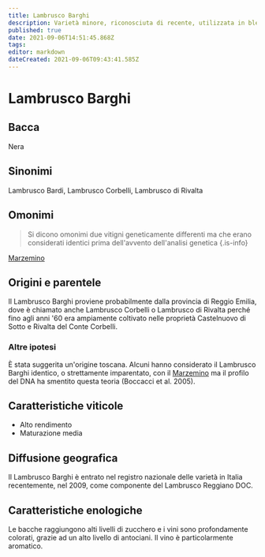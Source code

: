 ```yaml
---
title: Lambrusco Barghi
description: Varietà minore, riconosciuta di recente, utilizzata in blend nel Reggiano.
published: true
date: 2021-09-06T14:51:45.868Z
tags: 
editor: markdown
dateCreated: 2021-09-06T09:43:41.585Z
---
```


# Lambrusco Barghi

## Bacca
Nera
## Sinonimi
Lambrusco Bardi, Lambrusco Corbelli, Lambrusco di Rivalta

## Omonimi
> Si dicono omonimi due vitigni geneticamente differenti ma che erano considerati identici prima dell'avvento dell'analisi genetica
{.is-info}

[Marzemino](/vitigni/bacca-nera/marzemino)

## Origini e parentele
Il Lambrusco Barghi proviene probabilmente dalla provincia di Reggio Emilia, dove è chiamato anche Lambrusco Corbelli o Lambrusco di Rivalta perché fino agli anni '60 era ampiamente coltivato nelle proprietà Castelnuovo di Sotto e Rivalta del Conte Corbelli.

### Altre ipotesi

È stata suggerita un'origine toscana. Alcuni hanno considerato il Lambrusco Barghi identico, o strettamente imparentato, con il [Marzemino](/vitigni/bacca-nera/marzemino) ma il profilo del DNA ha smentito questa teoria (Boccacci et al. 2005).

## Caratteristiche viticole
- Alto rendimento 
- Maturazione media

## Diffusione geografica
Il Lambrusco Barghi è entrato nel registro nazionale delle varietà in Italia recentemente, nel 2009, come componente del Lambrusco Reggiano DOC. 

## Caratteristiche enologiche
Le bacche raggiungono alti livelli di zucchero e i vini sono profondamente colorati, grazie ad un alto livello di antociani. Il vino è particolarmente aromatico.